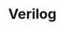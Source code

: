 ---
title: "Verilog"
layout: category
permalink: /categories/verilog/
taxonomy: verilog
author_profile: true
sidebar:
  nav: "docs"
---